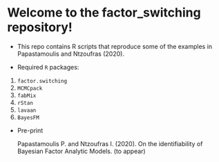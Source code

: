 # Welcome to the factor_switching repository!


* This repo contains R scripts that reproduce some of the examples in Papastamoulis and Ntzoufras (2020). 

* Required `R` packages: 
1. `factor.switching`
2. `MCMCpack`
3. `fabMix`
4. `rStan`
5. `lavaan`
6. `BayesFM`

* Pre-print

	Papastamoulis P. and Ntzoufras I. (2020). On the identifiability of Bayesian Factor Analytic Models. (to appear)

